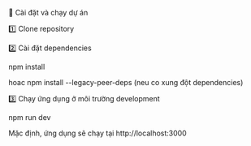 🚀 Cài đặt và chạy dự án

1️⃣ Clone repository

2️⃣ Cài đặt dependencies

npm install

hoac   npm install --legacy-peer-deps (neu co xung đột dependencies)

3️⃣ Chạy ứng dụng ở môi trường development

npm run dev 

Mặc định, ứng dụng sẽ chạy tại http://localhost:3000
